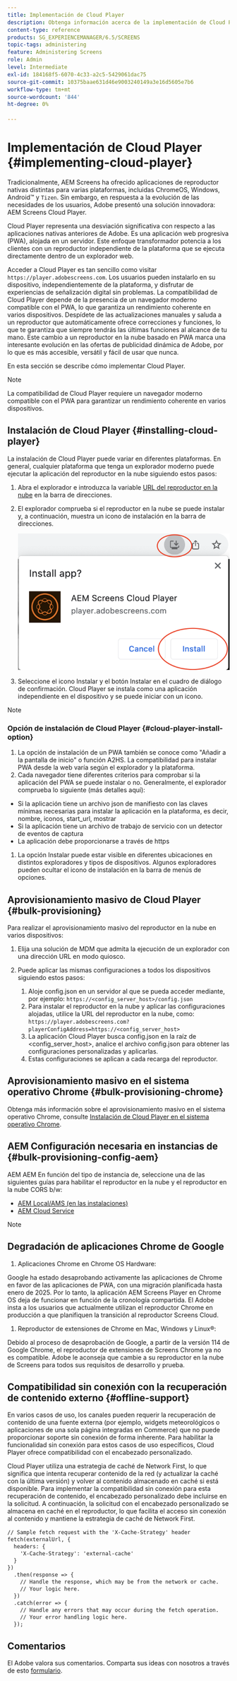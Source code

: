 ```yaml
---
title: Implementación de Cloud Player
description: Obtenga información acerca de la implementación de Cloud Player.
content-type: reference
products: SG_EXPERIENCEMANAGER/6.5/SCREENS
topic-tags: administering
feature: Administering Screens
role: Admin
level: Intermediate
exl-id: 184168f5-6070-4c33-a2c5-5429061dac75
source-git-commit: 10375baae631d46e9003240149a3e16d5605e7b6
workflow-type: tm+mt
source-wordcount: '844'
ht-degree: 0%

---
```


# Implementación de Cloud Player  {#implementing-cloud-player}

Tradicionalmente, AEM Screens ha ofrecido aplicaciones de reproductor nativas distintas para varias plataformas, incluidas ChromeOS, Windows, Android™ y `Tizen`. Sin embargo, en respuesta a la evolución de las necesidades de los usuarios, Adobe presentó una solución innovadora: AEM Screens Cloud Player.

Cloud Player representa una desviación significativa con respecto a las aplicaciones nativas anteriores de Adobe. Es una aplicación web progresiva (PWA), alojada en un servidor. Este enfoque transformador potencia a los clientes con un reproductor independiente de la plataforma que se ejecuta directamente dentro de un explorador web.

Acceder a Cloud Player es tan sencillo como visitar `https://player.adobescreens.com`. Los usuarios pueden instalarlo en su dispositivo, independientemente de la plataforma, y disfrutar de experiencias de señalización digital sin problemas. La compatibilidad de Cloud Player depende de la presencia de un navegador moderno compatible con el PWA, lo que garantiza un rendimiento coherente en varios dispositivos. Despídete de las actualizaciones manuales y saluda a un reproductor que automáticamente ofrece correcciones y funciones, lo que te garantiza que siempre tendrás las últimas funciones al alcance de tu mano. Este cambio a un reproductor en la nube basado en PWA marca una interesante evolución en las ofertas de publicidad dinámica de Adobe, por lo que es más accesible, versátil y fácil de usar que nunca.

En esta sección se describe cómo implementar Cloud Player.

>[!NOTE]
>
>La compatibilidad de Cloud Player requiere un navegador moderno compatible con el PWA para garantizar un rendimiento coherente en varios dispositivos.

## Instalación de Cloud Player {#installing-cloud-player}

La instalación de Cloud Player puede variar en diferentes plataformas. En general, cualquier plataforma que tenga un explorador moderno puede ejecutar la aplicación del reproductor en la nube siguiendo estos pasos:

1. Abra el explorador e introduzca la variable [URL del reproductor en la nube](https://player.adobescreens.com/content/dam/universal-player/firmware.html) en la barra de direcciones.
1. El explorador comprueba si el reproductor en la nube se puede instalar y, a continuación, muestra un icono de instalación en la barra de direcciones.

   ![imagen](/help/user-guide/assets/cloud-player-install.png)

1. Seleccione el icono Instalar y el botón Instalar en el cuadro de diálogo de confirmación. Cloud Player se instala como una aplicación independiente en el dispositivo y se puede iniciar con un icono.

>[!NOTE]
>
>### Opción de instalación de Cloud Player {#cloud-player-install-option}
>
1. La opción de instalación de un PWA también se conoce como &quot;Añadir a la pantalla de inicio&quot; o función A2HS. La compatibilidad para instalar PWA desde la web varía según el explorador y la plataforma.
1. Cada navegador tiene diferentes criterios para comprobar si la aplicación del PWA se puede instalar o no. Generalmente, el explorador comprueba lo siguiente (más detalles aquí):
>
* Si la aplicación tiene un archivo json de manifiesto con las claves mínimas necesarias para instalar la aplicación en la plataforma, es decir, nombre, iconos, start_url, mostrar
* Si la aplicación tiene un archivo de trabajo de servicio con un detector de eventos de captura
* La aplicación debe proporcionarse a través de https
>
1. La opción Instalar puede estar visible en diferentes ubicaciones en distintos exploradores y tipos de dispositivos. Algunos exploradores pueden ocultar el icono de instalación en la barra de menús de opciones.

## Aprovisionamiento masivo de Cloud Player {#bulk-provisioning}

Para realizar el aprovisionamiento masivo del reproductor en la nube en varios dispositivos:

1. Elija una solución de MDM que admita la ejecución de un explorador con una dirección URL en modo quiosco.
1. Puede aplicar las mismas configuraciones a todos los dispositivos siguiendo estos pasos:

   1. Aloje config.json en un servidor al que se pueda acceder mediante, por ejemplo: `https://<config_server_host>/config.json`
   1. Para instalar el reproductor en la nube y aplicar las configuraciones alojadas, utilice la URL del reproductor en la nube, como: `https://player.adobescreens.com?playerConfigAddress=https://<config_server_host>`
   1. La aplicación Cloud Player busca config.json en la raíz de &lt;config_server_host>, analice el archivo config.json para obtener las configuraciones personalizadas y aplicarlas.
   1. Estas configuraciones se aplican a cada recarga del reproductor.

## Aprovisionamiento masivo en el sistema operativo Chrome {#bulk-provisioning-chrome}

Obtenga más información sobre el aprovisionamiento masivo en el sistema operativo Chrome, consulte [Instalación de Cloud Player en el sistema operativo Chrome](https://www.adobe.com/go/aem_screens_cloud_player_en).

## AEM Configuración necesaria en instancias de {#bulk-provisioning-config-aem}

AEM AEM En función del tipo de instancia de, seleccione una de las siguientes guías para habilitar el reproductor en la nube y el reproductor en la nube CORS b/w:
* [AEM Local/AMS (en las instalaciones)](https://www.adobe.com/go/aem_screens_cors_ams_en)
* [AEM Cloud Service](https://www.adobe.com/go/aem_screens_cors_aemaacs_en)

>[!NOTE]
>
## Degradación de aplicaciones Chrome de Google
>
1. Aplicaciones Chrome en Chrome OS Hardware:
>
Google ha estado desaprobando activamente las aplicaciones de Chrome en favor de las aplicaciones de PWA, con una migración planificada hasta enero de 2025. Por lo tanto, la aplicación AEM Screens Player en Chrome OS deja de funcionar en función de la cronología compartida. El Adobe insta a los usuarios que actualmente utilizan el reproductor Chrome en producción a que planifiquen la transición al reproductor Screens Cloud.
>
1. Reproductor de extensiones de Chrome en Mac, Windows y Linux®:
>
Debido al proceso de desaprobación de Google, a partir de la versión 114 de Google Chrome, el reproductor de extensiones de Screens Chrome ya no es compatible. Adobe le aconseja que cambie a su reproductor en la nube de Screens para todos sus requisitos de desarrollo y prueba.

## Compatibilidad sin conexión con la recuperación de contenido externo {#offline-support}

En varios casos de uso, los canales pueden requerir la recuperación de contenido de una fuente externa (por ejemplo, widgets meteorológicos o aplicaciones de una sola página integradas en Commerce) que no puede proporcionar soporte sin conexión de forma inherente. Para habilitar la funcionalidad sin conexión para estos casos de uso específicos, Cloud Player ofrece compatibilidad con el encabezado personalizado.

Cloud Player utiliza una estrategia de caché de Network First, lo que significa que intenta recuperar contenido de la red (y actualizar la caché con la última versión) y volver al contenido almacenado en caché si está disponible. Para implementar la compatibilidad sin conexión para esta recuperación de contenido, el encabezado personalizado debe incluirse en la solicitud. A continuación, la solicitud con el encabezado personalizado se almacena en caché en el reproductor, lo que facilita el acceso sin conexión al contenido y mantiene la estrategia de caché de Network First.

```
// Sample fetch request with the 'X-Cache-Strategy' header
fetch(externalUrl, {
  headers: {
    'X-Cache-Strategy': 'external-cache'
  }
})
  .then(response => {
    // Handle the response, which may be from the network or cache.
    // Your logic here.
  })
  .catch(error => {
    // Handle any errors that may occur during the fetch operation.
    // Your error handling logic here.
  }); 
```

## Comentarios

El Adobe valora sus comentarios. Comparta sus ideas con nosotros a través de esto [formulario](https://forms.office.com/pages/responsepage.aspx?id=Wht7-jR7h0OUrtLBeN7O4TFE0b_GjstOj6I1uGs9vLpURVdWWklQQTZZRTFVNEhRVlBWWldMWlJXOC4u).

